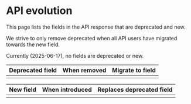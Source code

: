 # API evolution

This page lists the fields in the API response that are deprecated and new. 

We strive to only remove deprecated when all API users have migrated towards the new field.

Currently (2025-06-17), no fields are deprecated or new.


| Deprecated field   |    When removed | Migrate to field
|----------|:-------------:|------:|
| |  ||



| New field   |    When introduced | Replaces deprecated field
|----------|:-------------:|------:|
| |  ||
